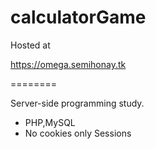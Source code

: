 calculatorGame
========

Hosted at

https://omega.semihonay.tk

========

Server-side programming study.

* PHP,MySQL
* No cookies only Sessions
